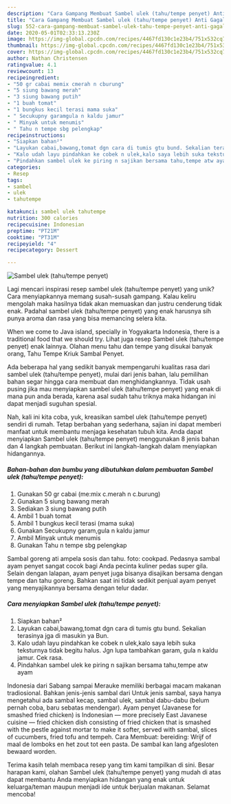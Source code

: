 ```yaml
---
description: "Cara Gampang Membuat Sambel ulek (tahu/tempe penyet) Anti Gagal"
title: "Cara Gampang Membuat Sambel ulek (tahu/tempe penyet) Anti Gagal"
slug: 552-cara-gampang-membuat-sambel-ulek-tahu-tempe-penyet-anti-gagal
date: 2020-05-01T02:33:13.230Z
image: https://img-global.cpcdn.com/recipes/4467fd130c1e23b4/751x532cq70/sambel-ulek-tahutempe-penyet-foto-resep-utama.jpg
thumbnail: https://img-global.cpcdn.com/recipes/4467fd130c1e23b4/751x532cq70/sambel-ulek-tahutempe-penyet-foto-resep-utama.jpg
cover: https://img-global.cpcdn.com/recipes/4467fd130c1e23b4/751x532cq70/sambel-ulek-tahutempe-penyet-foto-resep-utama.jpg
author: Nathan Christensen
ratingvalue: 4.1
reviewcount: 13
recipeingredient:
- "50 gr cabai memix cmerah n cburung"
- "5 siung bawang merah"
- "3 siung bawang putih"
- "1 buah tomat"
- "1 bungkus kecil terasi mama suka"
- " Secukupny garamgula n kaldu jamur"
- " Minyak untuk menumis"
- " Tahu n tempe sbg pelengkap"
recipeinstructions:
- "Siapkan bahan²"
- "Layukan cabai,bawang,tomat dgn cara di tumis gtu bund. Sekalian terasinya jga di masukin ya Bun."
- "Kalo udah layu pindahkan ke cobek n ulek,kalo saya lebih suka teksturnya tidak begitu halus. Jgn lupa tambahkan garam, gula n kaldu jamur. Cek rasa."
- "Pindahkan sambel ulek ke piring n sajikan bersama tahu,tempe atw ayam"
categories:
- Resep
tags:
- sambel
- ulek
- tahutempe

katakunci: sambel ulek tahutempe 
nutrition: 300 calories
recipecuisine: Indonesian
preptime: "PT21M"
cooktime: "PT31M"
recipeyield: "4"
recipecategory: Dessert

---
```



![Sambel ulek (tahu/tempe penyet)](https://img-global.cpcdn.com/recipes/4467fd130c1e23b4/751x532cq70/sambel-ulek-tahutempe-penyet-foto-resep-utama.jpg)

Lagi mencari inspirasi resep sambel ulek (tahu/tempe penyet) yang unik? Cara menyiapkannya memang susah-susah gampang. Kalau keliru mengolah maka hasilnya tidak akan memuaskan dan justru cenderung tidak enak. Padahal sambel ulek (tahu/tempe penyet) yang enak harusnya sih punya aroma dan rasa yang bisa memancing selera kita.

When we come to Java island, specially in Yogyakarta Indonesia, there is a traditional food that we should try. Lihat juga resep Sambel ulek (tahu/tempe penyet) enak lainnya. Olahan menu tahu dan tempe yang disukai banyak orang, Tahu Tempe Kriuk Sambal Penyet.

Ada beberapa hal yang sedikit banyak mempengaruhi kualitas rasa dari sambel ulek (tahu/tempe penyet), mulai dari jenis bahan, lalu pemilihan bahan segar hingga cara membuat dan menghidangkannya. Tidak usah pusing jika mau menyiapkan sambel ulek (tahu/tempe penyet) yang enak di mana pun anda berada, karena asal sudah tahu triknya maka hidangan ini dapat menjadi suguhan spesial.


Nah, kali ini kita coba, yuk, kreasikan sambel ulek (tahu/tempe penyet) sendiri di rumah. Tetap berbahan yang sederhana, sajian ini dapat memberi manfaat untuk membantu menjaga kesehatan tubuh kita. Anda dapat menyiapkan Sambel ulek (tahu/tempe penyet) menggunakan 8 jenis bahan dan 4 langkah pembuatan. Berikut ini langkah-langkah dalam menyiapkan hidangannya.

<!--inarticleads1-->

##### Bahan-bahan dan bumbu yang dibutuhkan dalam pembuatan Sambel ulek (tahu/tempe penyet):

1. Gunakan 50 gr cabai (me:mix c.merah n c.burung)
1. Gunakan 5 siung bawang merah
1. Sediakan 3 siung bawang putih
1. Ambil 1 buah tomat
1. Ambil 1 bungkus kecil terasi (mama suka)
1. Gunakan  Secukupny garam,gula n kaldu jamur
1. Ambil  Minyak untuk menumis
1. Gunakan  Tahu n tempe sbg pelengkap


Sambal goreng ati ampela sosis dan tahu. foto: cookpad. Pedasnya sambal ayam penyet sangat cocok bagi Anda pecinta kuliner pedas super gila. Selain dengan lalapan, ayam penyet juga bisanya disajikan bersama dengan tempe dan tahu goreng. Bahkan saat ini tidak sedikit penjual ayam penyet yang menyajikannya bersama dengan telur dadar. 

<!--inarticleads2-->

##### Cara menyiapkan Sambel ulek (tahu/tempe penyet):

1. Siapkan bahan²
1. Layukan cabai,bawang,tomat dgn cara di tumis gtu bund. Sekalian terasinya jga di masukin ya Bun.
1. Kalo udah layu pindahkan ke cobek n ulek,kalo saya lebih suka teksturnya tidak begitu halus. Jgn lupa tambahkan garam, gula n kaldu jamur. Cek rasa.
1. Pindahkan sambel ulek ke piring n sajikan bersama tahu,tempe atw ayam


Indonesia dari Sabang sampai Merauke memiliki berbagai macam makanan tradiosional. Bahkan jenis-jenis sambal dari Untuk jenis sambal, saya hanya mengetahui ada sambal kecap, sambal ulek, sambal dabu-dabu (belum pernah coba, baru sebatas mendengar). Ayam penyet (Javanese for smashed fried chicken) is Indonesian — more precisely East Javanese cuisine — fried chicken dish consisting of fried chicken that is smashed with the pestle against mortar to make it softer, served with sambal, slices of cucumbers, fried tofu and tempeh. Cara Membuat: bereiding: Wrijf of maal de lomboks en het zout tot een pasta. De sambal kan lang afgesloten bewaard worden. 

Terima kasih telah membaca resep yang tim kami tampilkan di sini. Besar harapan kami, olahan Sambel ulek (tahu/tempe penyet) yang mudah di atas dapat membantu Anda menyiapkan hidangan yang enak untuk keluarga/teman maupun menjadi ide untuk berjualan makanan. Selamat mencoba!
